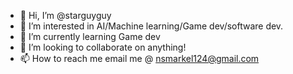 - 👋 Hi, I’m @starguyguy
- 👀 I’m interested in AI/Machine learning/Game dev/software dev. 
- 🌱 I’m currently learning Game dev
- 💞️ I’m looking to collaborate on anything! 
- 📫 How to reach me email me @ nsmarkel124@gmail.com

<!---
starguyguy/starguyguy is a ✨ special ✨ repository because its `README.md` (this file) appears on your GitHub profile.
You can click the Preview link to take a look at your changes.
--->
